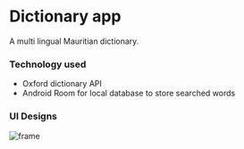 # Dictionary app
A multi lingual Mauritian dictionary. 

### Technology used
- Oxford dictionary API
- Android Room for local database to store searched words


### UI Designs
![frame](https://user-images.githubusercontent.com/13452864/114368939-f1d71c80-9b8e-11eb-977e-059c985a76ea.png)


